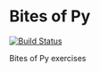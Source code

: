 # Bites of Py

[![Build Status](https://travis-ci.com/alehpineda/bitesofpy.svg?branch=master)](https://travis-ci.com/alehpineda/bitesofpy)

Bites of Py exercises
